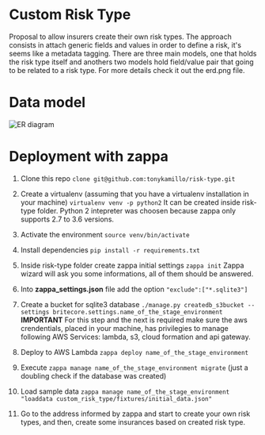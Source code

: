 # Custom Risk Type

Proposal to allow insurers create their own risk types.
The approach consists in attach generic fields and values in order to define a risk, it's seems like a metadata tagging. There are three main models, one that holds the risk type itself and anothers two models hold field/value pair that going to be related to a risk type. For more details check it out the erd.png file.

# Data model
![ER diagram](https://drive.google.com/file/d/1IC7brOeUXLziyd_1rcJ1fwdofK3Knz79/view?usp=sharing)

# Deployment with zappa

 1. Clone this repo  `clone git@github.com:tonykamillo/risk-type.git`
 2. Create a virtualenv (assuming that you have a virtualenv installation in your machine)
     `virtualenv venv -p python2`
    It can be created inside risk-type folder. Python 2 intepreter was choosen because zappa only supports  2.7 to 3.6 versions.

 3. Activate the environment `source venv/bin/activate`
 4. Install dependencies `pip install -r requirements.txt`
 5. Inside risk-type folder create zappa initial settings `zappa init`
     Zappa wizard will ask you some informations, all of them should be answered.
 6. Into **zappa_settings.json** file add the option `"exclude":["*.sqlite3"]`
 7. Create a bucket for sqlite3 database `./manage.py createdb_s3bucket --settings britecore.settings.name_of_the_stage_environment`
    **IMPORTANT** For this step and the next is required make sure the aws crendentials, placed in your machine, has privilegies to manage following AWS Services: lambda, s3, cloud formation and api gateway.
 8. Deploy to AWS Lambda `zappa deploy name_of_the_stage_environment`
 9.  Execute `zappa manage name_of_the_stage_environment migrate` (just a doubling check if the database was created)
 10. Load sample data `zappa manage name_of_the_stage_environment "loaddata custom_risk_type/fixtures/initial_data.json"`
 11. Go to the address informed by zappa and start to create your own risk types, and then, create some insurances based on created risk type.


